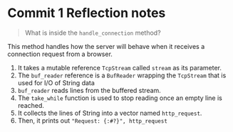 # Commit 1 Reflection notes
> What is inside the
`handle_connection` method?
> 
This method handles how the server will
behave when it receives a connection request from a browser.
1. It takes a mutable reference `TcpStream` called `stream` as its parameter.
2. The `buf_reader` reference is a `BufReader` wrapping the `TcpStream` that is used for I/O of String data
3. `buf_reader` reads lines from the buffered stream. 
4. The `take_while` function is used to stop reading once an empty line is reached.
5. It collects the lines of String into a vector named `http_request`.
6. Then, it prints out `"Request: {:#?}", http_request`

